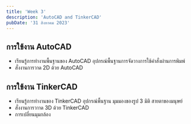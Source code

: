 ```yaml
---
title: 'Week 3'
description: 'AutoCAD and TinkerCAD'
pubDate: '31 สิงหาคม 2023'
---
```


## การใช้งาน AutoCAD

- เรียนรู้การทำงานพื้นฐานของ AutoCAD อุปกรณ์พื้นฐานการจัดวางการใช้คำสั่งผ่านการพิมพ์
- สั่งงานการวาด 2D ด้วย AutoCAD

## การใช้งาน TinkerCAD

- เรียนรู้การทำงานของ TinkerCAD อุปกรณ์พื้นฐาน มุมมองของรูป 3 มิติ สายตาของมนุษย์
- สั่งงานการวาาด 3D ด้วย TinkerCAD
- การเปลี่ยนมุมกล้อง
